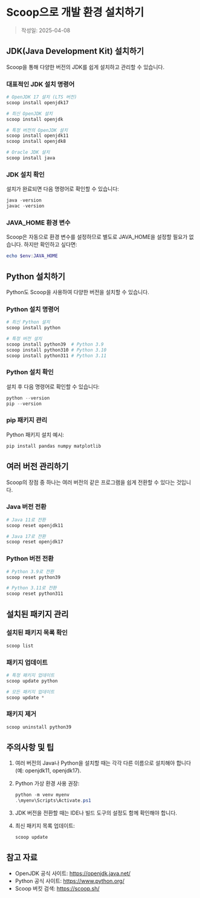# Scoop으로 개발 환경 설치하기

> 작성일: 2025-04-08

## JDK(Java Development Kit) 설치하기

Scoop을 통해 다양한 버전의 JDK를 쉽게 설치하고 관리할 수 있습니다.

### 대표적인 JDK 설치 명령어

```powershell
# OpenJDK 17 설치 (LTS 버전)
scoop install openjdk17

# 최신 OpenJDK 설치
scoop install openjdk

# 특정 버전의 OpenJDK 설치
scoop install openjdk11
scoop install openjdk8

# Oracle JDK 설치
scoop install java
```

### JDK 설치 확인

설치가 완료되면 다음 명령어로 확인할 수 있습니다:

```powershell
java -version
javac -version
```

### JAVA_HOME 환경 변수

Scoop은 자동으로 환경 변수를 설정하므로 별도로 JAVA_HOME을 설정할 필요가 없습니다. 하지만 확인하고 싶다면:

```powershell
echo $env:JAVA_HOME
```

## Python 설치하기

Python도 Scoop을 사용하여 다양한 버전을 설치할 수 있습니다.

### Python 설치 명령어

```powershell
# 최신 Python 설치
scoop install python

# 특정 버전 설치
scoop install python39  # Python 3.9
scoop install python310 # Python 3.10
scoop install python311 # Python 3.11
```

### Python 설치 확인

설치 후 다음 명령어로 확인할 수 있습니다:

```powershell
python --version
pip --version
```

### pip 패키지 관리

Python 패키지 설치 예시:

```powershell
pip install pandas numpy matplotlib
```

## 여러 버전 관리하기

Scoop의 장점 중 하나는 여러 버전의 같은 프로그램을 쉽게 전환할 수 있다는 것입니다.

### Java 버전 전환

```powershell
# Java 11로 전환
scoop reset openjdk11

# Java 17로 전환
scoop reset openjdk17
```

### Python 버전 전환

```powershell
# Python 3.9로 전환
scoop reset python39

# Python 3.11로 전환
scoop reset python311
```

## 설치된 패키지 관리

### 설치된 패키지 목록 확인

```powershell
scoop list
```

### 패키지 업데이트

```powershell
# 특정 패키지 업데이트
scoop update python

# 모든 패키지 업데이트
scoop update *
```

### 패키지 제거

```powershell
scoop uninstall python39
```

## 주의사항 및 팁

1. 여러 버전의 Java나 Python을 설치할 때는 각각 다른 이름으로 설치해야 합니다 (예: openjdk11, openjdk17).

2. Python 가상 환경 사용 권장:
   ```powershell
   python -m venv myenv
   .\myenv\Scripts\Activate.ps1
   ```

3. JDK 버전을 전환할 때는 IDE나 빌드 도구의 설정도 함께 확인해야 합니다.

4. 최신 패키지 목록 업데이트:
   ```powershell
   scoop update
   ```

## 참고 자료

- OpenJDK 공식 사이트: https://openjdk.java.net/
- Python 공식 사이트: https://www.python.org/
- Scoop 버킷 검색: https://scoop.sh/

